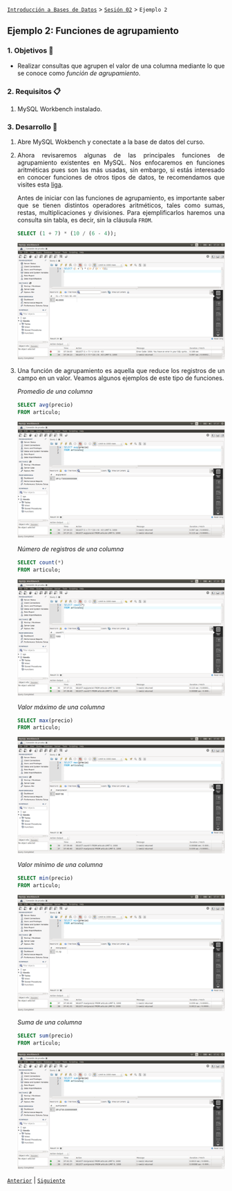 [`Introducción a Bases de Datos`](../../README.md) > [`Sesión 02`](../Readme.md) > `Ejemplo 2`

## Ejemplo 2: Funciones de agrupamiento

<div style="text-align: justify;">

### 1. Objetivos :dart:

- Realizar consultas que agrupen el valor de una columna mediante lo que se conoce como *función de agrupamiento*.

### 2. Requisitos :clipboard:

1. MySQL Workbench instalado.

### 3. Desarrollo :rocket:

1. Abre MySQL Wokbench y conectate a la base de datos del curso.

2. Ahora revisaremos algunas de las principales funciones de agrupamiento existentes en MySQL. Nos enfocaremos en funciones aritméticas pues son las más usadas, sin embargo, si estás interesado en conocer funciones de otros tipos de datos, te recomendamos que visites esta [liga](https://www.techonthenet.com/mysql/functions/).

   Antes de iniciar con las funciones de agrupamiento, es importante saber que se tienen distintos operadores aritméticos, tales como sumas, restas, multiplicaciones y divisiones. Para ejemplificarlos haremos una consulta sin tabla, es decir, sin la cláusula `FROM`.

   ```sql
   SELECT (1 + 7) * (10 / (6 - 4));
   ```
   
   ![imagen](imagenes/s2we21.png)

3. Una función de agrupamiento es aquella que reduce los registros de un campo en un valor. Veamos algunos ejemplos de este tipo de funciones.

   *Promedio de una columna*

   ```sql
   SELECT avg(precio)
   FROM articulo;
   ```

   ![imagen](imagenes/s2we22.png)
   
   *Número de registros de una columna*

   ```sql
   SELECT count(*)
   FROM articulo;
   ```

   ![imagen](imagenes/s2we23.png)
   
   *Valor máximo de una columna*

   ```sql
   SELECT max(precio)
   FROM articulo;
   ```

   ![imagen](imagenes/s2we24.png)
   
   *Valor mínimo de una columna*

   ```sql
   SELECT min(precio)
   FROM articulo;
   ```

   ![imagen](imagenes/s2we25.png)   

   *Suma de una columna*

   ```sql
   SELECT sum(precio)
   FROM articulo;
   ```

   ![imagen](imagenes/s2we26.png)

[`Anterior`](../Readme.md) | [`Siguiente`](../Reto-02/Readme.md)      

</div>
